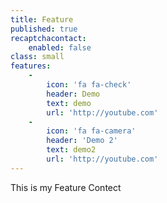 ```yaml
---
title: Feature
published: true
recaptchacontact:
    enabled: false
class: small
features:
    -
        icon: 'fa fa-check'
        header: Demo
        text: demo
        url: 'http://youtube.com'
    -
        icon: 'fa fa-camera'
        header: 'Demo 2'
        text: demo2
        url: 'http://youtube.com'
---
```


This is my Feature Contect